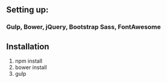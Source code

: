 ## Setting up: 
### Gulp, Bower, jQuery, Bootstrap Sass, FontAwesome


## Installation

1. npm install
2. bower install
3. gulp


